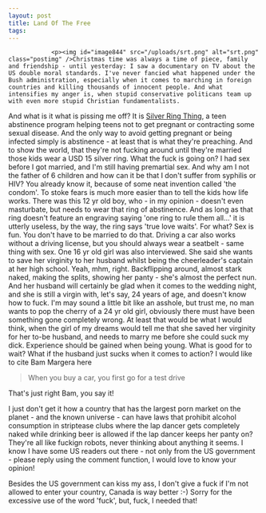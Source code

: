 ```yaml
---
layout: post
title: Land Of The Free
tags:
---
```



                <p><img id="image844" src="/uploads/srt.png" alt="srt.png" class="postimg" />Christmas time was always a time of piece, family and friendship - until yesterday: I saw a documentary on TV about the US double moral standards. I've never fancied what happened under the Bush administration, especially when it comes to marching in foreign countries and killing thousands of innocent people. And what intensifies my anger is, when stupid conservative politicans team up with even more stupid Christian fundamentalists.
And what is it what is pissing me off? It is <a href="http://www.silverringthing.com/">Silver Ring Thing</a>, a teen abstinence program helping teens not to get pregnant or contracting some sexual disease. And the only way to avoid getting pregnant or being infected simply is abstinence - at least that is what they're preaching. And to show the world, that they're not fucking around until they're married those kids wear a USD 15 silver ring. What the fuck is going on? I had sex before I got married, and I'm still having premartial sex. And why am I not the father of 6 children and how can it be that I don't suffer from syphilis or HIV? You already know it, because of some neat invention called 'the condom'. To stoke fears is much more easier than to tell the kids how life works.
There was this 12 yr old boy, who - in my opinion - doesn't even masturbate, but needs to wear that ring of abstinence. And as long as that ring doesn't feature an engraving saying 'one ring to rule them all...' it is utterly useless, by the way, the ring says 'true love waits'. For what? Sex is fun. You don't have to be married to do that. Driving a car also works without a driving license, but you should always wear a seatbelt - same thing with sex.
One 16 yr old girl was also interviewed. She said she wants to save her virginity to her husband whilst being the cheerleader's captain at her high school. Yeah, mhm, right. Backflipping around, almost stark naked, making the splits, showing her panty - she's almost the perfect nun.
And her husband will certainly be glad when it comes to the wedding night, and she is still a virgin with, let's say, 24 years of age, and doesn't know how to fuck. I'm may sound a little bit like an asshole, but trust me, no man wants to pop the cherry of a 24 yr old girl, obviously there must have been something gone completely wrong. At least that would be what I would think, when the girl of my dreams would tell me that she saved her virginity for her to-be husband, and needs to marry me before she could suck my dick. Experience should be gained when being young.
What is good for to wait? What if the husband just sucks when it comes to action? I would like to cite Bam Margera here</p>
<blockquote>When you buy a car, you first go for a test drive</blockquote>
<p>That's just right Bam, you say it! </p>
<p>I just don't get it how a country that has the largest porn market on the planet - and the known universe - can have laws that prohibit alcohol consumption in striptease clubs where the lap dancer gets completely naked while drinking beer is allowed if the lap dancer keeps her panty on? They're all like fuckign robots, never thinking about anything it seems. I know I have some US readers out there - not only from the US government - please reply using the comment function, I would love to know your opinion!</p>
<p>Besides the US government can kiss my ass, I don't give a fuck if I'm not allowed to enter your country, Canada is way better :-)
Sorry for the excessive use of the word 'fuck', but, fuck, I needed that!</p>
